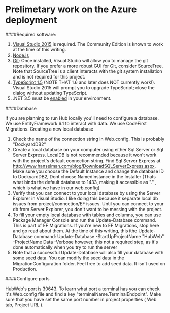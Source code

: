 # Prelimetary work on the Azure deployment

####Required software:

1. [Visual Studio 2015](https://www.visualstudio.com/en-us/downloads/download-visual-studio-vs.aspx) is required. The Community Edition is known to work at the time of this writing. 
2. [Node.js](https://nodejs.org/en/)
3. [Git](https://git-scm.com/download/win): Once installed, Visual Studio will allow you to manage the git repository. If you prefer a more robust GUI for Git, consider SourceTree. Note that SourceTree is a client interacts with the git system installation and is not required for this project.
4. [TypeScript 1.5](http://blogs.msdn.com/b/typescript/archive/2015/07/20/announcing-typescript-1-5.aspx) (NOTE THAT 1.6 and later does NOT currently work!). Visual Studio 2015 will prompt you to upgrade TypeScript; close the dialog without updating TypeScript.
5. .NET 3.5 must be [enabled](http://windows.microsoft.com/en-us/windows/turn-windows-features-on-off#1TC=windows-7) in your environment.

####Database

If you are planning to run Hub locally you'll need to configure a database.
We use EntityFramework 6.1 to interact with data. We use CodeFirst Migrations.
Creating a new local database
1. Check the name of the connection string in Web.config. This is probably "DockyardDB2"
2. Create a local database on your computer using either Sql Server or Sql Server Express. LocalDB is not recommended because it won't work with the project's default connection string.
Find Sql Server Express at http://www.hanselman.com/blog/DownloadSQLServerExpress.aspx. Make sure you choose the Default Instance and change the database ID to DockyardDB2,
Dont choose NamedInstance in the Installer (Thats what binds the default database to 1433, making it accessible as "." , which is what we have in our web.config)
3. Verify that you can connect to your local database by using the Server Explorer in Visual Studio. I like doing this because it separate local db issues from project/connection/EF issues. Until you can connect to your db from Server Explorer, you don't want to be messing with the project.
4. To fill your empty local database with tables and columns, you can  use Package Manager Console and run the Update-Database command. This is part of EF Migrations. If you're new to EF Migrations, stop here and go read about them. 
At the time of this writing, this ithe Update-Database command:
Update-Database -StartUpProjectName "HubWeb"  -ProjectName Data -Verbose
however, this not a required step, as it's done automatically when you try to run the server
5. Note that a successful Update-Database will also fill your database with some seed data. You can modify the seed data in the MigrationConfiguration folder. Feel free to add seed data. It isn't used on Production. 


####Configure ports

HubWeb's port is 30643. To learn what port a terminal has you can check it's Web.config file and find a key "terminalName.TerminalEndpoint". Make sure that you have set the same port number in project properties ( Web tab, Project URL ).